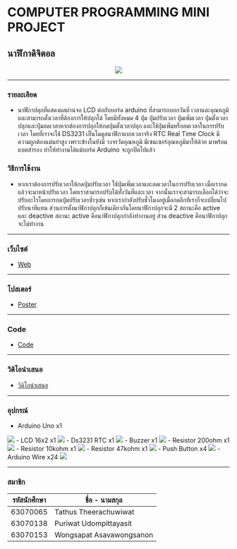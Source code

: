 # COMPUTER PROGRAMMING MINI PROJECT
## นาฬิกาดิจิตอล

<p align="center">
  <img src="https://cdn.discordapp.com/attachments/812734605639024662/845353729094975558/screenshot_3.png" />
</p>

<hr>

### รายละเอียด
- นาฬิกาปลุกที่แสดงผลผ่านจอ LCD ต่อกับบอร์ด arduino ที่สามารถบอกวันที่ เวลาและอุณหภูมิและสามารถตั้งเวลาที่ต้องการให้ปลุกได้ โดยมีทั้งหมด 4 ปุ่ม ปุ่มปรับเวลา ปุ่มเพิ่มเวลา ปุ่มตั้งเวลาปลุกและปุ่มลดเวลาหากต้องการปลุกให้กดปุ่มตั้งเวลาปลุก และใช้ปุ่มเพิ่มหรือลดเวลาในการปรับเวลา โดยที่เราจะใช้ DS3231 เป็นโมดูลนาฬิกาแบบเวลาจริง RTC Real Time Clock มีความถูกต้องแม่นยำสูง เพราะข้างในยังมี วงจรวัดอุณหภูมิ มีเซนเซอร์อุณหภูมิมาให้ด้วย มาพร้อมแบตสำรอง ทำให้ทำงานได้แม้บอร์ด Arduino จะถูกปิดไปแล้ว

### วิธีการใช้งาน
- หากเราต้องการปรับเวลาให้กดปุ่มปรับเวลา ใช้ปุ่มเพิ่มเวลาและลดเวลาในการปรับเวลา เมื่อเรากดแล้วจะมาหน้าปรับเวลา โดยเราสามารถปรับได้ทั้งวันที่และเวลา จากนั้นเราจะสามารถเลือกได้ว่าจะปรับอะไรโดยการกดปุ่มปรับเวลาซ้ำๆเช่น หากเรากำลังปรับชั่วโมงอยู่เมื่อกดอีกทีเราก็จะเปลี่ยนไปปรับนาทีแทน ส่วนการตั้งนาฬิกาปลุกก็เช่นเดียวกันโดยนาฬิกาปลุกจะมี 2 สถานะคือ active และ deactive สถานะ active คือนาฬิกาปลุกกำลังทำงานอยู่ ส่วน deactive คือนาฬิกาปลุกจะไม่ทำงาน
<hr>

### เว็บไซต์
- [Web](https://github.com/Asuka81/WEB/tree/main/WEB)

<hr>

### โปสเตอร์
- [Poster](https://github.com/Asuka81/WEB/tree/main/Poster)

<hr>

### Code
- [Code](https://github.com/Asuka81/WEB/tree/main/Arduino%20Code)

<hr>

### วิดิโอนำเสนอ
- [วิดิโอนำเสนอ](https://www.youtube.com/watch?v=a2aO0Lagd8s)

<hr>

### อุปกรณ์
 - Arduino Uno x1
 <img src="https://cdn.discordapp.com/attachments/800012136486141962/845395468099256370/arduino-2168193_1280.png" />
 - LCD 16x2 x1
 <img src="https://cdn.discordapp.com/attachments/800012136486141962/845395471316942888/RC1602C.png" />
 - Ds3231 R​TC x1
 <img src="https://cdn.discordapp.com/attachments/800012136486141962/845395468225085451/large.png" />
 - Buzzer x1
 <img src="https://cdn.discordapp.com/attachments/800012136486141962/845395468540444722/buzzers-en-components-cin-416-26-B.png" />
 - Resistor 200ohm x1
 <img src="https://images-na.ssl-images-amazon.com/images/I/41gHlomhBUL._SX342_.jpg" />
 - Resistor 10kohm x1
 <img src="https://images-na.ssl-images-amazon.com/images/I/41GhcKWBo6L._SX342_.jpg" />
 - Resistor 47kohm x1
 <img src="https://dp.lnwfile.com/c0on23.jpg" />
 - Push Button x4
 <img src="https://cdn.sparkfun.com//assets/parts/9/0/00097-03-L.jpg" />
 - Arduino Wire x24
 <img src="https://cdn.discordapp.com/attachments/800012136486141962/845395465272557578/apipso0nt__42386.1554983785.png" />

<hr>

### สมาชิก
|รหัสนักศึกษา| ชื่อ - นามสกุล |
|--|--|
| 63070065 | Tathus Theerachuwiwat |
| 63070138 | Puriwat Udompittayasit |
| 63070153 | Wongsapat Asavawongsanon |
